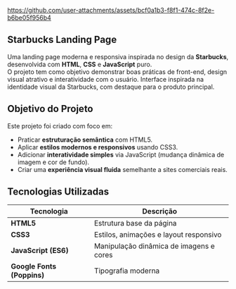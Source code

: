https://github.com/user-attachments/assets/bcf0a1b3-f8f1-474c-8f2e-b6be05f956b4


## Starbucks Landing Page

Uma landing page moderna e responsiva inspirada no design da **Starbucks**, desenvolvida com **HTML**, **CSS** e **JavaScript** puro.  
O projeto tem como objetivo demonstrar boas práticas de front-end, design visual atrativo e interatividade com o usuário.
Interface inspirada na identidade visual da Starbucks, com destaque para o produto principal.

## Objetivo do Projeto

Este projeto foi criado com foco em:
- Praticar **estruturação semântica** com HTML5.  
- Aplicar **estilos modernos e responsivos** usando CSS3.  
- Adicionar **interatividade simples** via JavaScript (mudança dinâmica de imagem e cor de fundo).  
- Criar uma **experiência visual fluida** semelhante a sites comerciais reais.

## Tecnologias Utilizadas

| Tecnologia | Descrição |
|-------------|------------|
| **HTML5** | Estrutura base da página |
| **CSS3** | Estilos, animações e layout responsivo |
| **JavaScript (ES6)** | Manipulação dinâmica de imagens e cores |
| **Google Fonts (Poppins)** | Tipografia moderna |
